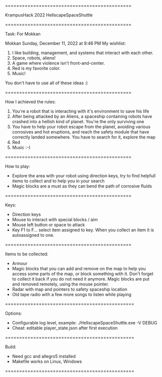 =============================================

KrampusHack 2022 HellscapeSpaceShuttle

=============================================

Task: For Mokkan

Mokkan Sunday, December 11, 2022 at 9:46 PM
My wishlist:

1. I like building, management, and systems that interact with each other.
2. Space, robots, aliens!
3. A game where violence isn't front-and-center.
4. Red is my favorite color.
5. Music!

You don't have to use all of these ideas :)

=============================================

How I achieved the rules:

1. You're a robot that is interacting with it's environment to save his life
2. After being attacked by an Aliens, a spaceship containing robots have crashed into a hellish kind of planet. You're
   the only surviving one 
3. You have to help your robot escape from the planet, avoiding various corrosives and hot eruptions, and reach the
   safety module that have correctly landed somewhere. You have to search for it, explore the map
3. Red
4. Music :-)

=============================================

How to play:

* Explore the area with your robot using direction keys, try to find helpfull items to collect and to help you in your
  search
* Magic blocks are a must as they can bend the path of corrosive fluids

=============================================

Keys:

* Direction keys
* Mouse to interact with special blocks / aim
* Mouse left button or space to attack
* Key F1 to F... select item assigned to key. When you collect an item it is autoassigned to one.

=============================================

Items to be collected:

* Armour
* Magic blocks that you can add and remove on the map to help you access some parts of the map, or block something with
it. Don't forget to collect it back if you do not need it anymore. Magic blocks are put and removed remotely, using the
mouse pointer.
* Radar with map and pointers to safety spaceship location
* Old tape radio with a few more songs to listen while playing

==============================================

Options: 

* Configurable log level, example: ./HellscapeSpaceShuttle.exe -V DEBUG 
* Cheat: editable player_state.json after first execution

==============================================

Build: 

* Need gcc and allegro5 installed 
* Makefile works on Linux, Windows

==============================================

